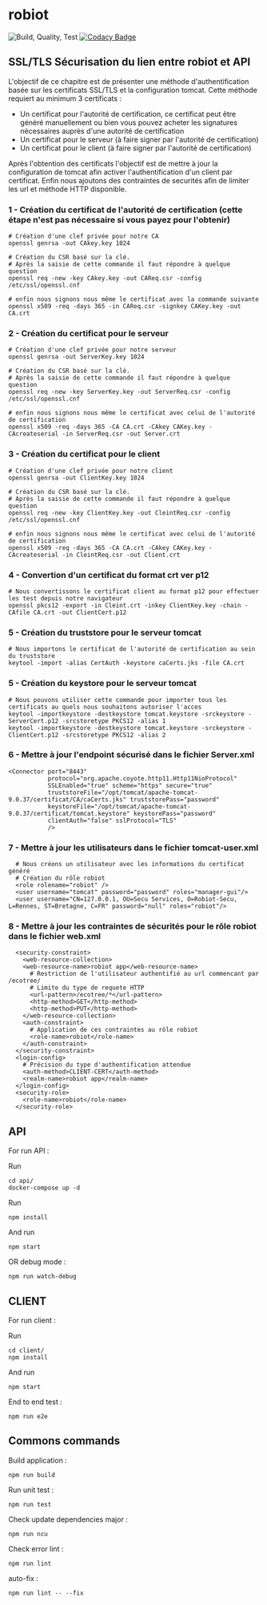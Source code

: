 # robiot
![Build, Quality, Test](https://github.com/Ca-Cybersecurity-Robiot/robiot/workflows/Build,%20Quality,%20Test/badge.svg)
[![Codacy Badge](https://api.codacy.com/project/badge/Grade/e7d04395ccee48d5bcf0ed850cfc1078)](https://app.codacy.com/gh/Ca-Cybersecurity-Robiot/robiot?utm_source=github.com&utm_medium=referral&utm_content=Ca-Cybersecurity-Robiot/robiot&utm_campaign=Badge_Grade_Settings)

## SSL/TLS Sécurisation du lien entre robiot et API

L'objectif de ce chapitre est de présenter une méthode d'authentification basée sur les certificats SSL/TLS et la configuration tomcat.
Cette méthode requiert au minimum 3 certificats :
 - Un certificat pour l'autorité de certification, ce certificat peut être généré manuellement ou bien vous pouvez acheter les signatures nécessaires auprès d'une autorité de certification
 - Un certificat pour le serveur (à faire signer par l'autorité de certification)
 - Un certificat pour le client (à faire signer par l'autorité de certification)
 
Après l'obtention des certificats l'objectif est de mettre à jour la configuration de tomcat afin activer l'authentification 
d'un client par certificat. Enfin nous ajoutons des contraintes de securités afin de limiter les url et méthode HTTP disponible.

### 1 -  Création du certificat de l'autorité de certification (cette étape n'est pas nécessaire si vous payez pour l'obtenir) 

```shell script
# Création d'une clef privée pour notre CA
openssl genrsa -out CAkey.key 1024

# Création du CSR basé sur la clé. 
# Après la saisie de cette commande il faut répondre à quelque question
openssl req -new -key CAkey.key -out CAReq.csr -config /etc/ssl/openssl.cnf 

# enfin nous signons nous même le certificat avec la commande suivante
openssl x509 -req -days 365 -in CAReq.csr -signkey CAKey.key -out CA.crt
```

### 2 -  Création du certificat pour le serveur

```shell script
# Création d'une clef privée pour notre serveur
openssl genrsa -out ServerKey.key 1024

# Création du CSR basé sur la clé. 
# Après la saisie de cette commande il faut répondre à quelque question
openssl req -new -key ServerKey.key -out ServerReq.csr -config /etc/ssl/openssl.cnf 

# enfin nous signons nous même le certificat avec celui de l'autorité de certification 
openssl x509 -req -days 365 -CA CA.crt -CAkey CAKey.key -CAcreateserial -in ServerReq.csr -out Server.crt
```

### 3 -  Création du certificat pour le client

```shell script
# Création d'une clef privée pour notre client
openssl genrsa -out ClientKey.key 1024

# Création du CSR basé sur la clé. 
# Après la saisie de cette commande il faut répondre à quelque question
openssl req -new -key ClientKey.key -out CleintReq.csr -config /etc/ssl/openssl.cnf 

# enfin nous signons nous même le certificat avec celui de l'autorité de certification 
openssl x509 -req -days 365 -CA CA.crt -CAkey CAKey.key -CAcreateserial -in CleintReq.csr -out Client.crt
```

### 4 -  Convertion d'un certificat du format crt ver p12

```shell script
# Nous convertissons le certificat client au format p12 pour effectuer les test depuis notre navigateur
openssl pkcs12 -export -in Cleint.crt -inkey ClientKey.key -chain -CAfile CA.crt -out ClientCert.p12

```

### 5 -  Création du truststore pour le serveur tomcat

```shell script
# Nous importons le certificat de l'autorité de certification au sein du truststore
keytool -import -alias CertAuth -keystore caCerts.jks -file CA.crt
```

### 5 -  Création du keystore pour le serveur tomcat

```shell script
# Nous pouvons utiliser cette commande pour importer tous les certificats au quels nous souhaitons autoriser l'acces
keytool -importkeystore -destkeystore tomcat.keystore -srckeystore -ServerCert.p12 -srcstoretype PKCS12 -alias 1
keytool -importkeystore -destkeystore tomcat.keystore -srckeystore -ClientCert.p12 -srcstoretype PKCS12 -alias 2
```

### 6 -  Mettre à jour  l'endpoint sécurisé dans le fichier Server.xml

```shell script
<Connector port="8443"
           protocol="org.apache.coyote.http11.Http11NioProtocol"
           SSLEnabled="true" scheme="https" secure="true"
           truststoreFile="/opt/tomcat/apache-tomcat-9.0.37/certificat/CA/caCerts.jks" truststorePass="password"
	       keystoreFile="/opt/tomcat/apache-tomcat-9.0.37/certificat/tomcat.keystore" keystorePass="password"
           clientAuth="false" sslProtocol="TLS"
           />
```

### 7 -  Mettre à jour les utilisateurs dans le fichier tomcat-user.xml

```shell script
  # Nous créons un utilisateur avec les informations du certificat généré
  # Création du rôle robiot
  <role rolename="robiot" />	  
  <user username="tomcat" password="password" roles="manager-gui"/>
  <user username="CN=127.0.0.1, OU=Secu Services, O=Robiot-Secu, L=Rennes, ST=Bretagne, C=FR" password="null" roles="robiot"/>
```

### 8 -  Mettre à jour les contraintes de sécurités pour le rôle robiot dans le fichier web.xml

```shell script
  <security-constraint>
    <web-resource-collection>
    <web-resource-name>robiot app</web-resource-name>
      # Restriction de l'utilisateur authentifié au url commencant par /ecotree/
      # Limite du type de requete HTTP
      <url-pattern>/ecotree/*</url-pattern>
      <http-method>GET</http-method>
      <http-method>PUT</http-method>
    </web-resource-collection>
    <auth-constraint>
      # Application de ces contraintes au rôle robiot
      <role-name>robiot</role-name>
    </auth-constraint>
  </security-constraint>
  <login-config>
    # Précision du type d'authentification attendue
    <auth-method>CLIENT-CERT</auth-method>
    <realm-name>robiot app</realm-name>
  </login-config>
  <security-role>
    <role-name>robiot</role-name>
  </security-role>
```


## API
For run API :

Run 
```shell script
cd api/
docker-compose up -d
```
Run 

``
npm install
``

And run 

``
npm start
``

OR debug mode :

``
npm run watch-debug
``

## CLIENT
For run client :

Run 
```shell script
cd client/
npm install
```
And run

``
npm start
``

End to end test :

``
npm run e2e
``

## Commons commands

Build application :

``
npm run build
``

Run unit test :

``
npm run test
``

Check update dependencies major :

``
npm run ncu
``

Check error lint :

``
npm run lint
``

auto-fix : 

``
npm run lint -- --fix
``


